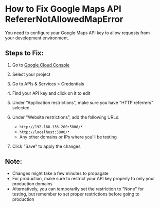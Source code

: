 # How to Fix Google Maps API RefererNotAllowedMapError

You need to configure your Google Maps API key to allow requests from your development environment.

## Steps to Fix:

1. Go to [Google Cloud Console](https://console.cloud.google.com/)
2. Select your project
3. Go to APIs & Services > Credentials
4. Find your API key and click on it to edit
5. Under "Application restrictions", make sure you have "HTTP referrers" selected
6. Under "Website restrictions", add the following URLs:
   - `http://192.168.136.200:5000/*`
   - `http://localhost:5000/*`
   - Any other domains or IPs where you'll be testing

7. Click "Save" to apply the changes

## Note:
- Changes might take a few minutes to propagate
- For production, make sure to restrict your API key properly to only your production domains
- Alternatively, you can temporarily set the restriction to "None" for testing, but remember to set proper restrictions before going to production 